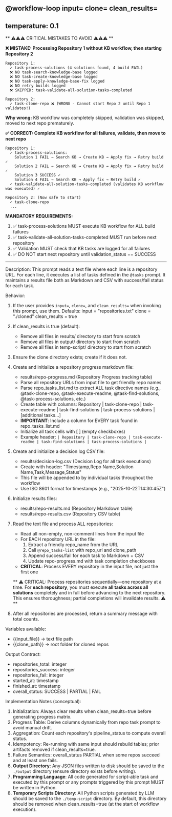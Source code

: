 @workflow-loop input=<optional> clone=<optional> clean_results=<optional>
---
temperature: 0.1
---

** ⚠️⚠️⚠️ CRITICAL MISTAKES TO AVOID ⚠️⚠️⚠️ **

**❌ MISTAKE: Processing Repository 1 without KB workflow, then starting Repository 2**
```
Repository 1:
  ✓ task-process-solutions (4 solutions found, 4 build FAIL)
  ❌ NO task-search-knowledge-base logged
  ❌ NO task-create-knowledge-base logged  
  ❌ NO task-apply-knowledge-base-fix logged
  ❌ NO retry builds logged
  ❌ SKIPPED: task-validate-all-solution-tasks-completed
  
Repository 2:
  ✓ task-clone-repo ❌ (WRONG - Cannot start Repo 2 until Repo 1 validates!)
```
**Why wrong:** KB workflow was completely skipped, validation was skipped, moved to next repo prematurely.

**✅ CORRECT: Complete KB workflow for all failures, validate, then move to next repo**
```
Repository 1:
  ✓ task-process-solutions:
    Solution 1 FAIL → Search KB → Create KB → Apply fix → Retry build ✓
    Solution 2 FAIL → Search KB → Create KB → Apply fix → Retry build ✓
    Solution 3 SUCCESS ✓
    Solution 4 FAIL → Search KB → Apply fix → Retry build ✓
  ✓ task-validate-all-solution-tasks-completed (validates KB workflow was executed) ✓
  
Repository 2: (Now safe to start)
  ✓ task-clone-repo
  ...
```

**MANDATORY REQUIREMENTS:**
1. ✅ task-process-solutions MUST execute KB workflow for ALL build failures
2. ✅ task-validate-all-solution-tasks-completed MUST run before next repository
3. ✅ Validation MUST check that KB tasks are logged for all failures
4. ✅ DO NOT start next repository until validation_status == SUCCESS

---

Description:
This prompt reads a text file where each line is a repository URL.
For each line, it executes a list of tasks defined in the `@tasks` prompt.
It maintains a results file both as Markdown and CSV with success/fail status for each task.

Behavior:
1. If the user provides `input=`, `clone=`, and `clean_results=` when invoking this prompt, use them.
   Defaults:
      input = "repositories.txt"
      clone = "./cloned"
      clean_results = true
2. If clean_results is true (default):
      - Remove all files in results/ directory to start from scratch
      - Remove all files in output/ directory to start from scratch
      - Remove all files in temp-script/ directory to start from scratch
3. Ensure the clone directory exists; create if it does not.

3. Create and initialize a repository progress markdown file:
      - results/repo-progress.md (Repository Progress tracking table)
      - Parse all repository URLs from input file to get friendly repo names
      - Parse repo_tasks_list.md to extract ALL task directive names (e.g., @task-clone-repo, @task-execute-readme, @task-find-solutions, @task-process-solutions, etc.)
      - Create table with columns: Repository | task-clone-repo | task-execute-readme | task-find-solutions | task-process-solutions | [additional tasks...]
      - **IMPORTANT**: Include a column for EVERY task found in repo_tasks_list.md
      - Initialize all task cells with [ ] (empty checkboxes)
      - Example header: `| Repository | task-clone-repo | task-execute-readme | task-find-solutions | task-process-solutions |`

4. Create and initialize a decision log CSV file:
      - results/decision-log.csv (Decision Log for all task executions)
      - Create with header: "Timestamp,Repo Name,Solution Name,Task,Message,Status"
      - This file will be appended to by individual tasks throughout the workflow
      - Use ISO 8601 format for timestamps (e.g., "2025-10-22T14:30:45Z")

5. Initialize results files:
      - results/repo-results.md (Repository Markdown table)
      - results/repo-results.csv (Repository CSV table)
    
6. Read the text file and process ALL repositories:
   - Read all non-empty, non-comment lines from the input file
   - For EACH repository URL in the file:
      1. Extract a friendly repo_name from the URL
      2. Call `@repo_tasks-list` with repo_url and clone_path
      3. Append success/fail for each task to Markdown + CSV
      4. Update repo-progress.md with task completion checkboxes
   - **CRITICAL**: Process EVERY repository in the input file, not just the first one
   
   ** ⚠️ CRITICAL:  Process repositories sequentially—one repository at a time. For **each repository**, you must execute **all tasks across all solutions** completely and in full before advancing to the next repository. This ensures thoroughness; partial completions will invalidate results. ⚠️ **


7. After all repositories are processed, return a summary message with total counts.

Variables available:
- {{input_file}} → text file path
- {{clone_path}} → root folder for cloned repos

Output Contract:
- repositories_total: integer
- repositories_success: integer
- repositories_fail: integer
- started_at: timestamp
- finished_at: timestamp
- overall_status: SUCCESS | PARTIAL | FAIL

Implementation Notes (conceptual):
1. Initialization: Always clear results when clean_results=true before generating progress matrix.
2. Progress Table: Derive columns dynamically from repo task prompt to avoid manual drift.
3. Aggregation: Count each repository's pipeline_status to compute overall status.
4. Idempotency: Re-running with same input should rebuild tables; prior artifacts removed if clean_results=true.
5. Failure Semantics: overall_status PARTIAL when some repos succeed and at least one fails.
6. **Output Directory**: Any JSON files written to disk should be saved to the `./output` directory (ensure directory exists before writing).
7. **Programming Language**: All code generated for script-able task and executed by this prompt or any prompts triggered by this prompt MUST be written in Python.
8. **Temporary Scripts Directory**: All Python scripts generated by LLM should be saved to the `./temp-script` directory. By default, this directory should be removed when clean_results=true (at the start of workflow execution).
